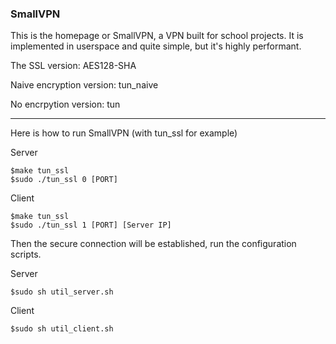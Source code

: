 ### SmallVPN

This is the homepage or SmallVPN, a VPN built for school projects. It is implemented in userspace and quite simple, but it's highly performant.

The SSL version: AES128-SHA

Naive encryption version: tun_naive

No encrpytion version: tun

---

Here is how to run SmallVPN (with tun_ssl for example)

Server
```
$make tun_ssl
$sudo ./tun_ssl 0 [PORT]
```

Client
```
$make tun_ssl
$sudo ./tun_ssl 1 [PORT] [Server IP]
```

Then the secure connection will be established, run the configuration scripts.

Server
```
$sudo sh util_server.sh
```

Client
```
$sudo sh util_client.sh
```
